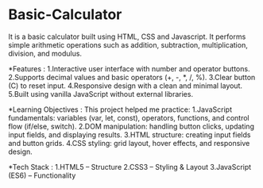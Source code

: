 # Basic-Calculator
It is a basic calculator built using HTML, CSS and Javascript. It performs simple arithmetic operations such as addition, subtraction, multiplication, division, and modulus.

*Features :
1.Interactive user interface with number and operator buttons.
2.Supports decimal values and basic operators (+, -, *, /, %).
3.Clear button (C) to reset input.
4.Responsive design with a clean and minimal layout.
5.Built using vanilla JavaScript without external libraries.

*Learning Objectives :
This project helped me practice:
1.JavaScript fundamentals: variables (var, let, const), operators, functions, and control flow (if/else, switch).
2.DOM manipulation: handling button clicks, updating input fields, and displaying results.
3.HTML structure: creating input fields and button grids.
4.CSS styling: grid layout, hover effects, and responsive design.

*Tech Stack :
1.HTML5 – Structure
2.CSS3 – Styling & Layout
3.JavaScript (ES6) – Functionality
